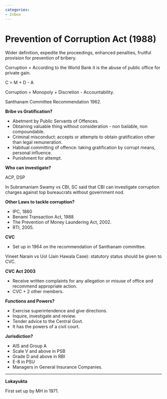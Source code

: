 ```yaml
---
categories:
- Inbox
---
```

# Prevention of Corruption Act (1988)

Wider definition, expedite the proceedings, enhanced penalties, fruitful provision for prevention of bribery.

  

Corruption = According to the World Bank it is the abuse of public office for private gain.

  

C = M + D - A 

Corruption = Monopoly + Discretion - Accountability.

  

Santhanam Committee Recommendation 1962.

  

**Bribe vs Gratification?**

- Abetment by Public Servants of Offences.
- Obtaining valuable thing without consideration - non bailable, non compoundable.
- Criminal misconduct: accepts or attempts to obtain gratification other than legal remuneration.
- Habitual committing of offence: taking gratification by corrupt means, personal influence.
- Punishment for attempt.

  

**Who can investigate?**

ACP, DSP

In Subramaniam Swamy vs CBI, SC said that CBI can investigate corruption charges against top bureaucrats without government nod.

  

**Other Laws to tackle corruption?**

- IPC, 1860
- Benami Transaction Act, 1988
- The Prevention of Money Laundering Act, 2002.
- RTI, 2005.

  

**CVC**

- Set up in 1964 on the recommendation of Santhanam committee. 

  

Vineet Narain vs UoI (Jain Hawala Case): statutory status should be given to CVC.

  

**CVC Act 2003**

- Receive written complaints for any allegation or misuse of office and recommend appropriate action.
- CVC + 2 other members.

**Functions and Powers?**

- Exercise superintendence and give directions.
- Inquire, investigate and review.
- Tender advice to the Central Govt.
- It has the powers of a civil court.

**Jurisdiction?**

- AIS and Group A
- Scale V and above in PSB
- Grade D and above in RBI
- E-8 in PSU
- Managers in General Insurance Companies.

  

* * *

**Lokayukta** 

First set up by MH in 1971.